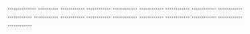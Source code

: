 .............. ..........
............
............
............
............
............
............
............
............
............
............
............
............
............
............
............
............
............


